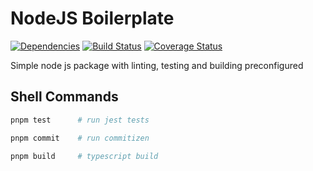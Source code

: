 # NodeJS Boilerplate

[![Dependencies](https://img.shields.io/librariesio/github/iamogbz/node-js-boilerplate)](https://libraries.io/github/iamogbz/node-js-boilerplate)
[![Build Status](https://github.com/iamogbz/node-js-boilerplate/workflows/Build/badge.svg)](https://github.com/iamogbz/node-js-boilerplate/actions)
[![Coverage Status](https://coveralls.io/repos/github/iamogbz/node-js-boilerplate/badge.svg?branch=main)](https://coveralls.io/github/iamogbz/node-js-boilerplate?branch=main)

Simple node js package with linting, testing and building preconfigured

## Shell Commands

```sh
pnpm test      # run jest tests
```

```sh
pnpm commit    # run commitizen
```

```sh
pnpm build     # typescript build
```
